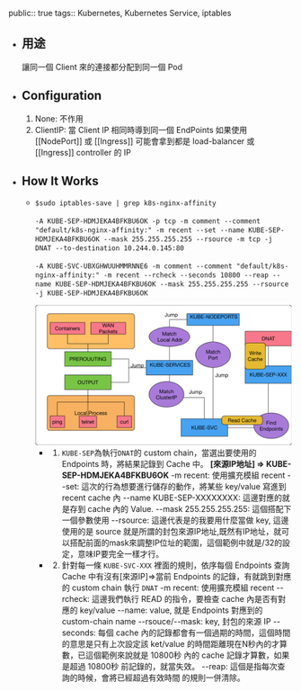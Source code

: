 public:: true
tags:: Kubernetes, Kubernetes Service, iptables

- ## 用途
  讓同一個 Client 來的連接都分配到同一個 Pod
- ## Configuration
  1. None: 不作用
  2. ClientIP: 當 Client IP 相同時導到同一個 EndPoints
  如果使用 [[NodePort]] 或 [[Ingress]] 可能會拿到都是 load-balancer 或 [[Ingress]] controller 的 IP
- ## How It Works
	- ```
	  $sudo iptables-save | grep k8s-nginx-affinity
	  
	  -A KUBE-SEP-HDMJEKA4BFKBU6OK -p tcp -m comment --comment "default/k8s-nginx-affinity:" -m recent --set --name KUBE-SEP-HDMJEKA4BFKBU6OK --mask 255.255.255.255 --rsource -m tcp -j DNAT --to-destination 10.244.0.145:80
	  
	  -A KUBE-SVC-UBXGHWUUHMMRNNE6 -m comment --comment "default/k8s-nginx-affinity:" -m recent --rcheck --seconds 10800 --reap --name KUBE-SEP-HDMJEKA4BFKBU6OK --mask 255.255.255.255 --rsource -j KUBE-SEP-HDMJEKA4BFKBU6OK
	  ```
	  ![image.png](../assets/image_1720718209819_0.png)
		- 1. `KUBE-SEP`為執行`DNAT`的 custom chain，當選出要使用的 Endpoints 時，將結果記錄到 Cache 中。
		  **[來源IP地址] => KUBE-SEP-HDMJEKA4BFKBU6OK**
		  -m recent: 使用擴充模組 recent
		  --set: 這次的行為想要進行儲存的動作，將某些 key/value 寫進到 recent cache 內
		  --name KUBE-SEP-XXXXXXXX: 這邊對應的就是存到 cache 內的 Value.
		  --mask 255.255.255.255: 這個搭配下一個參數使用
		  --rsource: 這邊代表是的我要用什麼當做 key, 這邊使用的是 source 就是所謂的封包來源IP地址,既然有IP地址，就可以搭配前面的mask來調整IP位址的範圍，這個範例中就是/32的設定，意味IP要完全一樣才行。
		- 2. 針對每一條 `KUBE-SVC-XXX` 裡面的規則，依序每個 Endpoints 查詢 Cache 中有沒有[來源IP]=>當前 Endpoints 的記錄，有就跳到對應的 custom chain 執行 `DNAT`
		  -m recent: 使用擴充模組 recent
		  --rcheck: 這邊我們執行 READ 的指令，要檢查 cache 內是否有對應的 key/value
		  --name: value, 就是 Endpoints 對應到的 custom-chain name
		  --rsouce/--mask: key, 封包的來源 IP
		  --seconds: 每個 cache 內的記錄都會有一個過期的時間，這個時間的意思是只有上次設定該 ket/value 的時間距離現在N秒內的才算數，已這個範例來說就是 10800秒 內的 cache 記錄才算數，如果是超過 10800秒 前記錄的，就當失效。
		  --reap: 這個是指每次查詢的時候，會將已經超過有效時間 的規則一併清除。